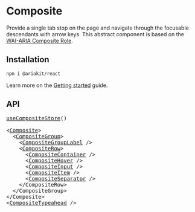 # Composite

<p data-description>
  Provide a single tab stop on the page and navigate through the focusable descendants with arrow keys. This abstract component is based on the <a href="https://w3c.github.io/aria/#composite">WAI-ARIA Composite Role</a>.
</p>

## Installation

```sh
npm i @ariakit/react
```

Learn more on the [Getting started](/guide/getting-started) guide.

## API

<pre data-api>
<a href="/apis/composite-store">useCompositeStore</a>()

&lt;<a href="/apis/composite">Composite</a>&gt;
  &lt;<a href="/apis/composite-group">CompositeGroup</a>&gt;
    &lt;<a href="/apis/composite-group-label">CompositeGroupLabel</a> /&gt;
    &lt;<a href="/apis/composite-row">CompositeRow</a>&gt;
      &lt;<a href="/apis/composite-container">CompositeContainer</a> /&gt;
      &lt;<a href="/apis/composite-hover">CompositeHover</a> /&gt;
      &lt;<a href="/apis/composite-input">CompositeInput</a> /&gt;
      &lt;<a href="/apis/composite-item">CompositeItem</a> /&gt;
      &lt;<a href="/apis/composite-separator">CompositeSeparator</a> /&gt;
    &lt;/CompositeRow&gt;
  &lt;/CompositeGroup&gt;
&lt;/Composite&gt;
&lt;<a href="/apis/composite-typeahead">CompositeTypeahead</a> /&gt;
</pre>
